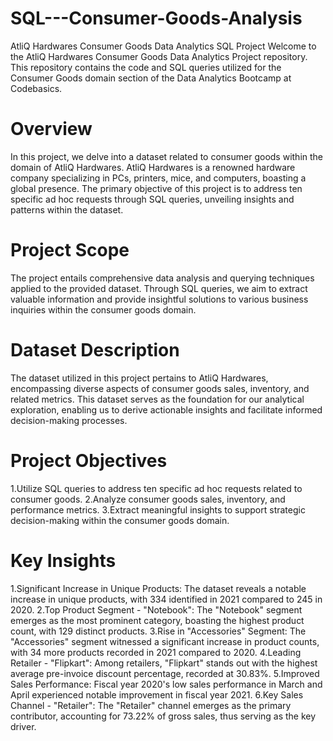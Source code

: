 # SQL---Consumer-Goods-Analysis
AtliQ Hardwares Consumer Goods Data Analytics SQL Project
Welcome to the AtliQ Hardwares Consumer Goods Data Analytics Project repository. This repository contains the code and SQL queries utilized for the Consumer Goods domain section of the Data Analytics Bootcamp at Codebasics.

# Overview
In this project, we delve into a dataset related to consumer goods within the domain of AtliQ Hardwares. AtliQ Hardwares is a renowned hardware company specializing in PCs, printers, mice, and computers, boasting a global presence. The primary objective of this project is to address ten specific ad hoc requests through SQL queries, unveiling insights and patterns within the dataset.

# Project Scope
The project entails comprehensive data analysis and querying techniques applied to the provided dataset. Through SQL queries, we aim to extract valuable information and provide insightful solutions to various business inquiries within the consumer goods domain.

# Dataset Description
The dataset utilized in this project pertains to AtliQ Hardwares, encompassing diverse aspects of consumer goods sales, inventory, and related metrics. This dataset serves as the foundation for our analytical exploration, enabling us to derive actionable insights and facilitate informed decision-making processes.

# Project Objectives
1.Utilize SQL queries to address ten specific ad hoc requests related to consumer goods.
2.Analyze consumer goods sales, inventory, and performance metrics.
3.Extract meaningful insights to support strategic decision-making within the consumer goods domain.
# Key Insights
1.Significant Increase in Unique Products: The dataset reveals a notable increase in unique products, with 334 identified in 2021 compared to 245 in 2020.
2.Top Product Segment - "Notebook": The "Notebook" segment emerges as the most prominent category, boasting the highest product count, with 129 distinct products.
3.Rise in "Accessories" Segment: The "Accessories" segment witnessed a significant increase in product counts, with 34 more products recorded in 2021 compared to 2020.
4.Leading Retailer - "Flipkart": Among retailers, "Flipkart" stands out with the highest average pre-invoice discount percentage, recorded at 30.83%.
5.Improved Sales Performance: Fiscal year 2020's low sales performance in March and April experienced notable improvement in fiscal year 2021.
6.Key Sales Channel - "Retailer": The "Retailer" channel emerges as the primary contributor, accounting for 73.22% of gross sales, thus serving as the key driver.


